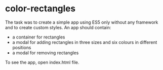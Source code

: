 # color-rectangles

The task was to create a simple app using ES5 only without any framework and to create custom styles.
An app should contain:
- a container for rectangles
- a modal for adding rectangles in three sizes and six colours in different positions
- a modal for removing rectangles


To see the app, open index.html file.
